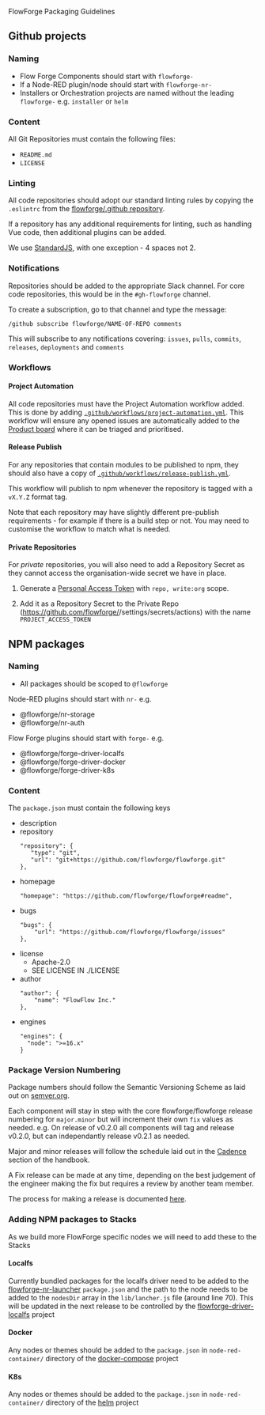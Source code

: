 FlowForge Packaging Guidelines

## Github projects

### Naming

- Flow Forge Components should start with `flowforge-`
- If a Node-RED plugin/node should start with `flowforge-nr-`
- Installers or Orchestration projects are named without the leading `flowforge-` e.g. `installer` or `helm`

### Content

All Git Repositories must contain the following files:

 - `README.md`
 - `LICENSE`

### Linting

All code repositories should adopt our standard linting rules by copying the
`.eslintrc` from the [flowforge/.github repository](https://github.com/flowforge/.github/blob/main/.eslintrc).

If a repository has any additional requirements for linting, such as handling Vue
code, then additional plugins can be added.

We use [StandardJS](https://standardjs.com/), with one exception - 4 spaces not 2.

### Notifications

Repositories should be added to the appropriate Slack channel. For core code repositories,
this would be in the `#gh-flowforge` channel.

To create a subscription, go to that channel and type the message:

```
/github subscribe flowforge/NAME-OF-REPO comments
```

This will subscribe to any notifications covering: `issues`, `pulls`, `commits`, `releases`, `deployments` and `comments`

### Workflows

#### Project Automation

All code repositories must have the Project Automation workflow added. This is done
by adding [`.github/workflows/project-automation.yml`](https://github.com/flowforge/flowforge/blob/main/.github/workflows/project-automation.yml).
This workflow will ensure any opened issues are automatically added to the [Product board](https://github.com/orgs/flowforge/projects/3) where it can be triaged and prioritised.

#### Release Publish

For any repositories that contain modules to be published to npm, they should also
have a copy of [`.github/workflows/release-publish.yml`](https://github.com/flowforge/flowforge/blob/main/.github/workflows/release-publish.yml).

This workflow will publish to npm whenever the repository is tagged with a `vX.Y.Z` format
tag.

Note that each repository may have slightly different pre-publish requirements - for
example if there is a build step or not. You may need to customise the workflow
to match what is needed.

#### Private Repositories

For *private* repositories, you will also need to add a Repository Secret as
they cannot access the organisation-wide secret we have in place.

1. Generate a [Personal Access Token](https://github.com/settings/tokens) with
   `repo, write:org` scope.

2. Add it as a Repository Secret to the Private Repo (https://github.com/flowforge/<repo-name>/settings/secrets/actions)
   with the name `PROJECT_ACCESS_TOKEN`

## NPM packages

### Naming

- All packages should be scoped to `@flowforge`

Node-RED plugins should start with `nr-` e.g.
 - @flowforge/nr-storage
 - @flowforge/nr-auth

Flow Forge plugins should start with `forge-` e.g.

 - @flowforge/forge-driver-localfs
 - @flowforge/forge-driver-docker
 - @flowforge/forge-driver-k8s

### Content

The `package.json` must contain the following keys

 - description
 - repository
     ```
     "repository": {
        "type": "git",
        "url": "git+https://github.com/flowforge/flowforge.git"
    },
    ```
 - homepage
    ```
    "homepage": "https://github.com/flowforge/flowforge#readme",
    ```
 - bugs
    ```
    "bugs": {
        "url": "https://github.com/flowforge/flowforge/issues"
    },
    ```
 - license
   - Apache-2.0
   - SEE LICENSE IN ./LICENSE
 - author
    ```
    "author": {
        "name": "FlowFlow Inc."
    },
    ```
 - engines
    ```
    "engines": {
      "node": ">=16.x"
    }
    ```

### Package Version Numbering

Package numbers should follow the Semantic Versioning Scheme as laid out on [semver.org](https://semver.org/).

Each component will stay in step with the core flowforge/flowforge release numbering for `major.minor` but will increment their own `fix` values as needed. e.g. On release of v0.2.0 all components will tag and release v0.2.0, but can independantly release v0.2.1 as needed.

Major and minor releases will follow the schedule laid out in the [Cadence](index.md#cadence) section of the handbook.

A Fix release can be made at any time, depending on the best judgement of the engineer making the fix but requires a review by another team member.

The process for making a release is documented [here](./release.md).


### Adding NPM packages to Stacks

As we build more FlowForge specific nodes we will need to add these to the Stacks

#### Localfs

Currently bundled packages for the localfs driver need to be added to the [flowforge-nr-launcher](https://github.com/flowforge/flowforge-nr-launcher) `package.json`  and the path to the node needs to be added to the `nodesDir` array in the `lib/lancher.js` file (around line 70). This will be updated in the next release to be controlled by the [flowforge-driver-localfs](https://github.com/flowforge/flowforge-driver-localfs) project

#### Docker

Any nodes or themes should be added to the `package.json` in `node-red-container/` directory of the [docker-compose](https://github.com/flowforge/docker-compose) project

#### K8s

Any nodes or themes should be added to the `package.json` in `node-red-container/` directory of the [helm](https://github.com/flowforge/helm) project